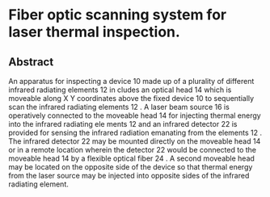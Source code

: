 # Fiber optic scanning system for laser thermal inspection.

## Abstract
An apparatus for inspecting a device 10 made up of a plurality of different infrared radiating elements 12 in cludes an optical head 14 which is moveable along X Y coordinates above the fixed device 10 to sequentially scan the infrared radiating elements 12 . A laser beam source 16 is operatively connected to the moveable head 14 for injecting thermal energy into the infrared radiating ele ments 12 and an infrared detector 22 is provided for sensing the infrared radiation emanating from the elements 12 . The infrared detector 22 may be mounted directly on the moveable head 14 or in a remote location wherein the detector 22 would be connected to the moveable head 14 by a flexible optical fiber 24 . A second moveable head may be located on the opposite side of the device so that thermal energy from the laser source may be injected into opposite sides of the infrared radiating element.